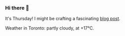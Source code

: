 ### Hi there :wave:

It's Thursday! I might be crafting a fascinating [blog post](https://benjaminwuethrich.dev).

Weather in Toronto: partly cloudy, at +17°C.
